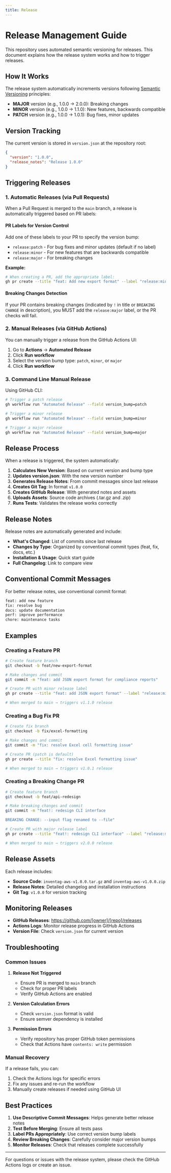 ```yaml
---
title: Release
---
```


# Release Management Guide

This repository uses automated semantic versioning for releases. This document explains how the release system works and how to trigger releases.

## How It Works

The release system automatically increments versions following [Semantic Versioning](https://semver.org/) principles:
- **MAJOR** version (e.g., 1.0.0 → 2.0.0): Breaking changes
- **MINOR** version (e.g., 1.0.0 → 1.1.0): New features, backwards compatible
- **PATCH** version (e.g., 1.0.0 → 1.0.1): Bug fixes, minor updates

## Version Tracking

The current version is stored in `version.json` at the repository root:
```json
{
  "version": "1.0.0",
  "release_notes": "Release 1.0.0"
}
```

## Triggering Releases

### 1. Automatic Releases (via Pull Requests)

When a Pull Request is merged to the `main` branch, a release is automatically triggered based on PR labels:

#### PR Labels for Version Control
Add one of these labels to your PR to specify the version bump:

- `release:patch` - For bug fixes and minor updates (default if no label)
- `release:minor` - For new features that are backwards compatible  
- `release:major` - For breaking changes

**Example:**
```bash
# When creating a PR, add the appropriate label:
gh pr create --title "feat: Add new export format" --label "release:minor"
```

#### Breaking Changes Detection
If your PR contains breaking changes (indicated by `!` in title or `BREAKING CHANGE` in description), you MUST add the `release:major` label, or the PR checks will fail.

### 2. Manual Releases (via GitHub Actions)

You can manually trigger a release from the GitHub Actions UI:

1. Go to **Actions** → **Automated Release** 
2. Click **Run workflow**
3. Select the version bump type: `patch`, `minor`, or `major`
4. Click **Run workflow**

### 3. Command Line Manual Release

Using GitHub CLI:
```bash
# Trigger a patch release
gh workflow run "Automated Release" --field version_bump=patch

# Trigger a minor release  
gh workflow run "Automated Release" --field version_bump=minor

# Trigger a major release
gh workflow run "Automated Release" --field version_bump=major
```

## Release Process

When a release is triggered, the system automatically:

1. **Calculates New Version**: Based on current version and bump type
2. **Updates version.json**: With the new version number
3. **Generates Release Notes**: From commit messages since last release
4. **Creates Git Tag**: In format `v1.0.0`
5. **Creates GitHub Release**: With generated notes and assets
6. **Uploads Assets**: Source code archives (.tar.gz and .zip)
7. **Runs Tests**: Validates the release works correctly

## Release Notes

Release notes are automatically generated and include:
- **What's Changed**: List of commits since last release
- **Changes by Type**: Organized by conventional commit types (feat, fix, docs, etc.)
- **Installation & Usage**: Quick start guide
- **Full Changelog**: Link to compare view

## Conventional Commit Messages

For better release notes, use conventional commit format:
```bash
feat: add new feature
fix: resolve bug
docs: update documentation  
perf: improve performance
chore: maintenance tasks
```

## Examples

### Creating a Feature PR
```bash
# Create feature branch
git checkout -b feat/new-export-format

# Make changes and commit
git commit -m "feat: add JSON export format for compliance reports"

# Create PR with minor release label
gh pr create --title "feat: add JSON export format" --label "release:minor"

# When merged to main → triggers v1.1.0 release
```

### Creating a Bug Fix PR
```bash
# Create fix branch  
git checkout -b fix/excel-formatting

# Make changes and commit
git commit -m "fix: resolve Excel cell formatting issue"

# Create PR (patch is default)
gh pr create --title "fix: resolve Excel formatting issue"

# When merged to main → triggers v1.0.1 release
```

### Creating a Breaking Change PR
```bash
# Create feature branch
git checkout -b feat/api-redesign

# Make breaking changes and commit
git commit -m "feat!: redesign CLI interface

BREAKING CHANGE: --input flag renamed to --file"

# Create PR with major release label
gh pr create --title "feat!: redesign CLI interface" --label "release:major"

# When merged to main → triggers v2.0.0 release
```

## Release Assets

Each release includes:
- **Source Code**: `inventag-aws-v1.0.0.tar.gz` and `inventag-aws-v1.0.0.zip`
- **Release Notes**: Detailed changelog and installation instructions
- **Git Tag**: `v1.0.0` for version tracking

## Monitoring Releases

- **GitHub Releases**: https://github.com/[owner]/[repo]/releases
- **Actions Logs**: Monitor release progress in GitHub Actions
- **Version File**: Check `version.json` for current version

## Troubleshooting

### Common Issues

1. **Release Not Triggered**
   - Ensure PR is merged to `main` branch
   - Check for proper PR labels
   - Verify GitHub Actions are enabled

2. **Version Calculation Errors**
   - Check `version.json` format is valid
   - Ensure semver dependency is installed

3. **Permission Errors**
   - Verify repository has proper GitHub token permissions
   - Check that Actions have `contents: write` permission

### Manual Recovery

If a release fails, you can:
1. Check the Actions logs for specific errors
2. Fix any issues and re-run the workflow
3. Manually create releases if needed using GitHub UI

## Best Practices

1. **Use Descriptive Commit Messages**: Helps generate better release notes
2. **Test Before Merging**: Ensure all tests pass
3. **Label PRs Appropriately**: Use correct version bump labels
4. **Review Breaking Changes**: Carefully consider major version bumps
5. **Monitor Releases**: Check that releases complete successfully

---

For questions or issues with the release system, please check the GitHub Actions logs or create an issue.
